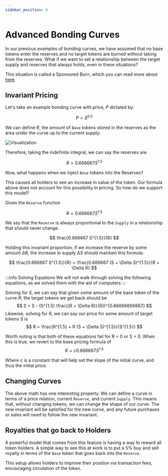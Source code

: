 ```yaml
---
sidebar_position: 6
---
```


# Advanced Bonding Curves

In our previous examples of bonding curves, we have assumed that no base tokens enter the reserves and no target tokens are burned without taking from the reserves. What if we want to set a relationship between the target supply and reserves that always holds, even in these situations?

This situation is called a Sponsored Burn, which you can read more about [here](https://avsa.medium.com/sponsored-burning-for-tcr-c0ab08eef9d4)

## Invariant Pricing

Let's take an example bonding curve with price, $P$ dictated by:

$$
P = S^{0.5}
$$

We can define $R$, the amount of `Base` tokens stored in the reserves as the area under the curve up to the current supply:

![Visualization](./visualization.png)

Therefore, taking the indefinite integral, we can say the reserves are

$$
	R = 0.666667 S^{1.5}
$$

Now, what happens when we inject `Base` tokens into the Reserves?

This causes all holders to see an increase in value of the token. Our formula above does not account for this possibility in pricing. So how do we support this model?

Given the `Reserve` function

$$
	R = 0.666667 S^{1.5}
$$

We say that the `Reserve` is always proportional to the `Supply` in a relationship that should never change.

$$
\frac{0.666667 S^{1.5}}{R}
$$

Holding this invariant proportion, if we increase the reserve by some amount $\Delta R$, the increase in supply $\Delta S$ should maintain this formula:

$$
\frac{0.666667 S^{1.5}}{R} = \frac{0.666667 (S + \Delta S)^{1.5}}{R + \Delta R}
$$

:::info Solving Equations
We will not walk through solving the following equations, as we solved them with the aid of computers
:::

Solving for $S$, we can say that given some amount of the base token of the curve $R$, the target tokens we get back should be
$$	
  S = S - (S^{1.5} \frac{(R + \Delta R)}{R})^{0.66666666667}
$$
Likewise, solving for R, we can say our price for some amount of target tokens  S is
$$
  R = \frac{R^{1.5} + R (S + \Delta S)^{1.5}}{S^{1.5}}
$$

Worth noting is that both of these equations fail for R = 0 or S = 0. When this is true, we revert to the base pricing formula of
$$
	R = c 0.666667 S^{1.5}
$$

Where c is a constant that will help set the slope of the initial curve, and thus the initial price.

## Changing Curves

The above math has one interesting property. We can define a curve in terms of a price relation, current `Reserve`, and current `Supply`. This means that, without changing tokens, we can change the shape of our curve. The new invariant will be satisfied for the new curve, and any future purchases or sales will need to follow the new invariant.

## Royalties that go back to Holders

A powerful model that comes from this feature is having a way to reward all token holders. A simple way to see this at work is to put a 5% buy and sell royalty in terms of the `Base` token that goes back into the `Reserve`.

This setup allows holders to improve their position via transaction fees, encouraging circulation of the token.
